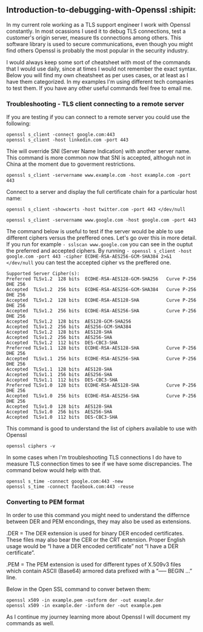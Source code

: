## Introduction-to-debugging-with-Openssl :shipit:

In my current role working as a TLS support engineer I work with Openssl constantly. In most ocassions I used it to debug TLS connections, test a customer's origin server, measure tls connections among others. This software library is used to secure communications, even though you might find others Openssl is probably the most popular in the security industry.

I would always keep some sort of cheatsheet with most of the commands that I would use daily, since at times I would not remember the exact syntax.
Below you will find my own cheatsheet as per uses cases, or at least as I have them categorized. In my examples I'm using different tech companies to test them.
If you have any other useful commands feel free to email me.


### Troubleshooting - TLS client connecting to a remote server

If you are testing if you can connect to a remote server you could use the following:

```
openssl s_client -connect google.com:443
openssl s_client -host linkedin.com -port 443
```

Thie will override SNI (Server Name Indication) with another server name. This command is more common now that SNI is accepted, althoguh not in China at the moment due to goverment restrictions. 

```
openssl s_client -servername www.example.com -host example.com -port 443

```

Connect to a server and display the full certificate chain for a particular host name:

```
openssl s_client -showcerts -host twitter.com -port 443 </dev/null

openssl s_client -servername www.google.com -host google.com -port 443

```

The command below is useful to test if the server would be able to use different ciphers versus the preffered ones. Let's go over this in more detail. If you run for example ``` - sslscan www.google.com ``` you can see in the ouptut the preferred and accepted ciphers. By running ``` - openssl s_client -host google.com -port 443 -cipher ECDHE-RSA-AES256-GCM-SHA384 2>&1 </dev/null ``` you can test the accepted cipher vs the preffered one. 

```
Supported Server Cipher(s):
Preferred TLSv1.2  128 bits  ECDHE-RSA-AES128-GCM-SHA256   Curve P-256 DHE 256
Accepted  TLSv1.2  256 bits  ECDHE-RSA-AES256-GCM-SHA384   Curve P-256 DHE 256
Accepted  TLSv1.2  128 bits  ECDHE-RSA-AES128-SHA          Curve P-256 DHE 256
Accepted  TLSv1.2  256 bits  ECDHE-RSA-AES256-SHA          Curve P-256 DHE 256
Accepted  TLSv1.2  128 bits  AES128-GCM-SHA256
Accepted  TLSv1.2  256 bits  AES256-GCM-SHA384
Accepted  TLSv1.2  128 bits  AES128-SHA
Accepted  TLSv1.2  256 bits  AES256-SHA
Accepted  TLSv1.2  112 bits  DES-CBC3-SHA
Preferred TLSv1.1  128 bits  ECDHE-RSA-AES128-SHA          Curve P-256 DHE 256
Accepted  TLSv1.1  256 bits  ECDHE-RSA-AES256-SHA          Curve P-256 DHE 256
Accepted  TLSv1.1  128 bits  AES128-SHA
Accepted  TLSv1.1  256 bits  AES256-SHA
Accepted  TLSv1.1  112 bits  DES-CBC3-SHA
Preferred TLSv1.0  128 bits  ECDHE-RSA-AES128-SHA          Curve P-256 DHE 256
Accepted  TLSv1.0  256 bits  ECDHE-RSA-AES256-SHA          Curve P-256 DHE 256
Accepted  TLSv1.0  128 bits  AES128-SHA
Accepted  TLSv1.0  256 bits  AES256-SHA
Accepted  TLSv1.0  112 bits  DES-CBC3-SHA
```

This command is good to understand the list of ciphers available to use with Openssl 

``` openssl ciphers -v ``` 

In some cases when I'm troubleshooting TLS connections I do have to measure TLS connection times to see if we have some discrepancies. 
The command below would help with that.

```
openssl s_time -connect google.com:443 -new
openssl s_time -connect facebook.com:443 -reuse

```

### Converting to PEM format 

In order to use this command you might need to understand the differnce between DER and PEM encondings, they may also be used as extensions.

.DER = The DER extension is used for binary DER encoded certificates. These files may also bear the CER or the CRT extension.   Proper English usage would be “I have a DER encoded certificate” not “I have a DER certificate”.

.PEM = The PEM extension is used for different types of X.509v3 files which contain ASCII (Base64) armored data prefixed with a “—– BEGIN …” line.

Below in the Open SSL command to conver betwen them:
```
openssl x509 -in example.pem -outform der -out example.der
openssl x509 -in example.der -inform der -out example.pem

```

As I continue my journey learning more about Openssl I will document my commands as well.


